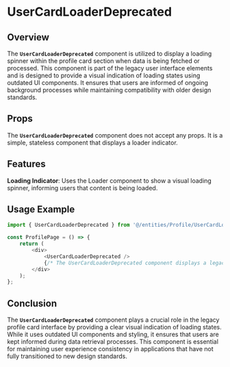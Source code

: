 # UserCardLoaderDeprecated

## Overview
The **`UserCardLoaderDeprecated`** component is utilized to display a loading spinner within the profile card section when data is being fetched or processed. This component is part of the legacy user interface elements and is designed to provide a visual indication of loading states using outdated UI components. It ensures that users are informed of ongoing background processes while maintaining compatibility with older design standards.

## Props
The **`UserCardLoaderDeprecated`** component does not accept any props. It is a simple, stateless component that displays a loader indicator.

## Features
**Loading Indicator**: Uses the Loader component to show a visual loading spinner, informing users that content is being loaded.

## Usage Example
```typescript jsx
import { UserCardLoaderDeprecated } from '@/entities/Profile/UserCardLoaderDeprecated';

const ProfilePage = () => {
    return (
        <div>
            <UserCardLoaderDeprecated />
            {/* The UserCardLoaderDeprecated component displays a legacy loading spinner centered in the profile card */}
        </div>
    );
};
```
## Conclusion
The **`UserCardLoaderDeprecated`** component plays a crucial role in the legacy profile card interface by providing a clear visual indication of loading states. While it uses outdated UI components and styling, it ensures that users are kept informed during data retrieval processes. This component is essential for maintaining user experience consistency in applications that have not fully transitioned to new design standards.
